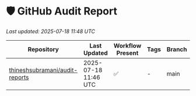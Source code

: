 # 🛡️ GitHub Audit Report

_Last updated: 2025-07-18 11:48 UTC_

| Repository | Last Updated | Workflow Present | Tags | Branch |
|------------|---------------|------------------|------|--------|
| [thineshsubramani/audit-reports](https://github.com/thineshsubramani/audit-reports) | 2025-07-18 11:46 UTC | ✅ | - | main |
